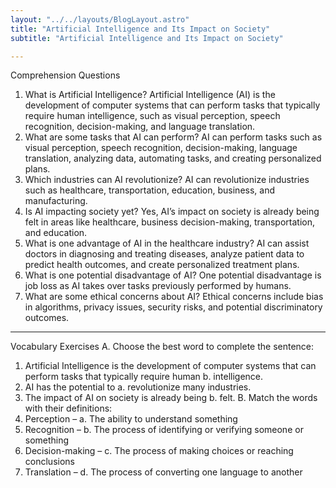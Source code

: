 ```yaml
---
layout: "../../layouts/BlogLayout.astro"
title: "Artificial Intelligence and Its Impact on Society"
subtitle: "Artificial Intelligence and Its Impact on Society"

---
```


Comprehension Questions
1.	What is Artificial Intelligence?
Artificial Intelligence (AI) is the development of computer systems that can perform tasks that typically require human intelligence, such as visual perception, speech recognition, decision-making, and language translation.
2.	What are some tasks that AI can perform?
AI can perform tasks such as visual perception, speech recognition, decision-making, language translation, analyzing data, automating tasks, and creating personalized plans.
3.	Which industries can AI revolutionize?
AI can revolutionize industries such as healthcare, transportation, education, business, and manufacturing.
4.	Is AI impacting society yet?
Yes, AI’s impact on society is already being felt in areas like healthcare, business decision-making, transportation, and education.
5.	What is one advantage of AI in the healthcare industry?
AI can assist doctors in diagnosing and treating diseases, analyze patient data to predict health outcomes, and create personalized treatment plans.
6.	What is one potential disadvantage of AI?
One potential disadvantage is job loss as AI takes over tasks previously performed by humans.
7.	What are some ethical concerns about AI?
Ethical concerns include bias in algorithms, privacy issues, security risks, and potential discriminatory outcomes.
________________________________________
Vocabulary Exercises
A. Choose the best word to complete the sentence:
1.	Artificial Intelligence is the development of computer systems that can perform tasks that typically require human b. intelligence.
2.	AI has the potential to a. revolutionize many industries.
3.	The impact of AI on society is already being b. felt.
B. Match the words with their definitions:
1.	Perception – a. The ability to understand something
2.	Recognition – b. The process of identifying or verifying someone or something
3.	Decision-making – c. The process of making choices or reaching conclusions
4.	Translation – d. The process of converting one language to another
